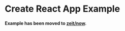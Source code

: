 # Create React App Example

#### Example has been moved to [zeit/now](https://github.com/zeit/now/tree/master/examples/create-react-app).
